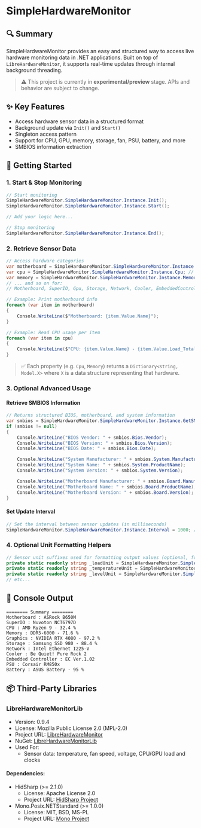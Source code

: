 # SimpleHardwareMonitor

## 🔍 Summary
SimpleHardwareMonitor provides an easy and structured way to access live hardware monitoring data in .NET applications.
Built on top of `LibreHardwareMonitor`, it supports real-time updates through internal background threading.

> ⚠️ This project is currently in **experimental/preview** stage. APIs and behavior are subject to change.


## ✨ Key Features
- Access hardware sensor data in a structured format
- Background update via `Init()` and `Start()`
- Singleton access pattern
- Support for CPU, GPU, memory, storage, fan, PSU, battery, and more
- SMBIOS information extraction


## 🚀 Getting Started

### 1. Start & Stop Monitoring
```csharp
// Start monitoring
SimpleHardwareMonitor.SimpleHardwareMonitor.Instance.Init();
SimpleHardwareMonitor.SimpleHardwareMonitor.Instance.Start();

// Add your logic here...

// Stop monitoring
SimpleHardwareMonitor.SimpleHardwareMonitor.Instance.End();
```

### 2. Retrieve Sensor Data
```csharp
// Access hardware categories
var motherboard = SimpleHardwareMonitor.SimpleHardwareMonitor.Instance.Motherboard; // Dictionary<string, Model.Motherboard>
var cpu = SimpleHardwareMonitor.SimpleHardwareMonitor.Instance.Cpu; // Dictionary<string, Model.Cpu>
var memory = SimpleHardwareMonitor.SimpleHardwareMonitor.Instance.Memory; // Dictionary<string, Model.Memory>
// ... and so on for:
// Motherboard, SuperIO, Gpu, Storage, Network, Cooler, EmbeddedController, Psu, Battery

// Example: Print motherboard info
foreach (var item in motherboard)
{
    Console.WriteLine($"Motherboard: {item.Value.Name}");
}

// Example: Read CPU usage per item
foreach (var item in cpu)
{
    Console.WriteLine($"CPU: {item.Value.Name} - {item.Value.Load_Total:F1}%");
}
```

> ✅ Each property (e.g. `Cpu`, `Memory`) returns a `Dictionary<string, Model.X>` where `X` is a data structure representing that hardware.


### 3. Optional Advanced Usage

#### Retrieve SMBIOS Information
```csharp
// Returns structured BIOS, motherboard, and system information
var smbios = SimpleHardwareMonitor.SimpleHardwareMonitor.Instance.GetSMBios();
if (smbios != null)
{
    Console.WriteLine("BIOS Vendor: " + smbios.Bios.Vendor);
    Console.WriteLine("BIOS Version: " + smbios.Bios.Version);
    Console.WriteLine("BIOS Date: " + smbios.Bios.Date);

    Console.WriteLine("System Manufacturer: " + smbios.System.ManufacturerName);
    Console.WriteLine("System Name: " + smbios.System.ProductName);
    Console.WriteLine("System Version: " + smbios.System.Version);

    Console.WriteLine("Motherboard Manufacturer: " + smbios.Board.ManufacturerName);
    Console.WriteLine("Motherboard Name: " + smbios.Board.ProductName);
    Console.WriteLine("Motherboard Version: " + smbios.Board.Version);
}
```

#### Set Update Interval
```csharp
// Set the interval between sensor updates (in milliseconds)
SimpleHardwareMonitor.SimpleHardwareMonitor.Instance.Interval = 1000; // 1 second
```

### 4. Optional Unit Formatting Helpers
```csharp
// Sensor unit suffixes used for formatting output values (optional, for display)
private static readonly string _loadUnit = SimpleHardwareMonitor.SimpleHardwareMonitor.SenserTypeToUnitString(SensorType.Load);
private static readonly string _temperatureUnit = SimpleHardwareMonitor.SimpleHardwareMonitor.SenserTypeToUnitString(SensorType.Temperature);
private static readonly string _levelUnit = SimpleHardwareMonitor.SimpleHardwareMonitor.SenserTypeToUnitString(SensorType.Level);
// etc...
```

## 🧪 Console Output
```text
======== Summary ========
Motherboard : ASRock B650M
SuperIO : Nuvoton NCT6797D
CPU : AMD Ryzen 9 - 32.4 %
Memory : DDR5-6000 - 71.6 %
Graphics : NVIDIA RTX 4080 - 97.2 %
Storage : Samsung SSD 980 - 88.4 %
Network : Intel Ethernet I225-V
Cooler : Be Quiet! Pure Rock 2
Embedded Controller : EC Ver.1.02
PSU : Corsair RM850x
Battery : ASUS Battery - 95 %
```

## 📦 Third-Party Libraries

### LibreHardwareMonitorLib
- Version: 0.9.4
- License: Mozilla Public License 2.0 (MPL-2.0)
- Project URL: [LibreHardwareMonitor](https://github.com/LibreHardwareMonitor/LibreHardwareMonitor)
- NuGet: [LibreHardwareMonitorLib](https://www.nuget.org/packages/LibreHardwareMonitorLib)
- Used For:
  - Sensor data: temperature, fan speed, voltage, CPU/GPU load and clocks

#### Dependencies:
- HidSharp (>= 2.1.0)
  - License: Apache License 2.0
  - Project URL: [HidSharp Project](http://www.zer7.com/software/hidsharp)
- Mono.Posix.NETStandard (>= 1.0.0)
  - License: MIT, BSD, MS-PL
  - Project URL: [Mono Project](https://github.com/mono/mono)
